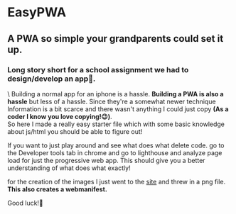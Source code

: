 # EasyPWA
## A PWA so simple your grandparents could set it up.

### Long story short for a school assignment we had to design/develop an app📱.
\ 
Building a normal app for an iphone is a hassle. **Building a PWA is also a hassle** but less of a hassle. Since they're a somewhat newer technique Information is a bit scarce and there wasn't anything I could just copy **(As a coder I know you love copying!😉)**. \
So here I made a really easy starter file which with some basic knowledge about js/html you should be able to figure out!

If you want to just play around and see what does what delete code.
go to the Developer tools tab in chrome and go to lighthouse and analyze page load for just the progressive web app. This should give you a better understanding of what does what exactly!

for the creation of the images I just went to the [site](https://favicon.io/favicon-converter/) and threw in a png file. 
**This also creates a webmanifest.**

Good luck!🫡
